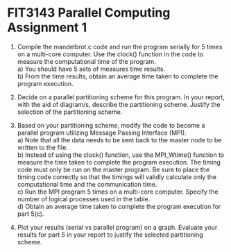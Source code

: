 # FIT3143 Parallel Computing Assignment 1

1. Compile the mandelbrot.c code and run the program serially for 5 times on a multi-core computer. Use the clock() function in the code to measure the computational time of the program.  
a) You should have 5 sets of measures time results.  
b) From the time results, obtain an average time taken to complete the program
execution.

2. Decide on a parallel partitioning scheme for this program. In your report, with the aid of
diagram/s, describe the partitioning scheme. Justify the selection of the partitioning scheme.

3. Based on your partitioning scheme, modify the code to become a parallel program utilizing
Message Passing Interface (MPI).   
a) Note that all the data needs to be sent back to the master node to be written to the file.  
b) Instead of using the clock() function, use the MPI_Wtime() function to measure the time taken to complete the program execution. The timing code must only be run on the master program. Be sure to place the timing code correctly so that the timings will validly calculate only the computational time and the communication time.  
c) Run the MPI program 5 times on a multi-core computer. Specify the number of logical processes used in the table.  
d) Obtain an average time taken to complete the program execution for part 5(c).

4. Plot your results (serial vs parallel program) on a graph. Evaluate your results for part 5 in your
report to justify the selected partitioning scheme.
